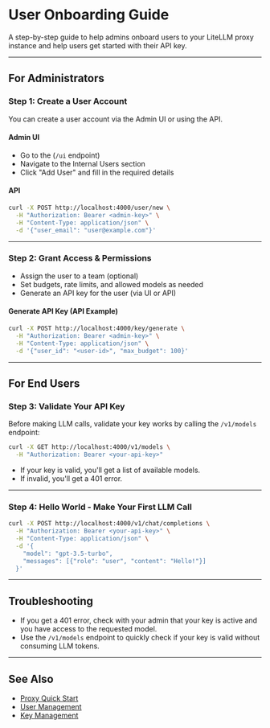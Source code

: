 # User Onboarding Guide

A step-by-step guide to help admins onboard users to your LiteLLM proxy instance and help users get started with their API key.

---

## For Administrators

### Step 1: Create a User Account

You can create a user account via the Admin UI or using the API.

#### Admin UI
- Go to the (`/ui` endpoint)
- Navigate to the Internal Users section
- Click "Add User" and fill in the required details

#### API
```bash
curl -X POST http://localhost:4000/user/new \
  -H "Authorization: Bearer <admin-key>" \
  -H "Content-Type: application/json" \
  -d '{"user_email": "user@example.com"}'
```

---

### Step 2: Grant Access & Permissions

- Assign the user to a team (optional)
- Set budgets, rate limits, and allowed models as needed
- Generate an API key for the user (via UI or API)

#### **Generate API Key (API Example)**
```bash
curl -X POST http://localhost:4000/key/generate \
  -H "Authorization: Bearer <admin-key>" \
  -H "Content-Type: application/json" \
  -d '{"user_id": "<user-id>", "max_budget": 100}'
```

---

## For End Users

### Step 3: Validate Your API Key

Before making LLM calls, validate your key works by calling the `/v1/models` endpoint:

```bash
curl -X GET http://localhost:4000/v1/models \
  -H "Authorization: Bearer <your-api-key>"
```
- If your key is valid, you'll get a list of available models.
- If invalid, you'll get a 401 error.

---

### Step 4: Hello World - Make Your First LLM Call

```bash
curl -X POST http://localhost:4000/v1/chat/completions \
  -H "Authorization: Bearer <your-api-key>" \
  -H "Content-Type: application/json" \
  -d '{
    "model": "gpt-3.5-turbo",
    "messages": [{"role": "user", "content": "Hello!"}]
  }'
```

---

## Troubleshooting
- If you get a 401 error, check with your admin that your key is active and you have access to the requested model.
- Use the `/v1/models` endpoint to quickly check if your key is valid without consuming LLM tokens.

---

## See Also
- [Proxy Quick Start](./quick_start.md)
- [User Management](./users.md)
- [Key Management](./key_management.md)
